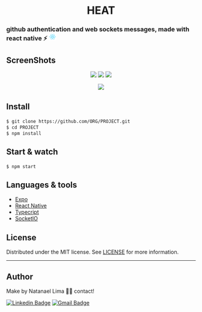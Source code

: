 <h1 align='center'> HEAT </h1>

### github authentication and web sockets messages, made with react native ⚡️ <code><img height="20" src="https://raw.githubusercontent.com/github/explore/80688e429a7d4ef2fca1e82350fe8e3517d3494d/topics/react/react.png"></code>

## ScreenShots

<p align='center'>
<img src='https://user-images.githubusercontent.com/52014318/138558852-10ddf904-ce75-469e-85e8-6e6554885283.jpg' width='275'>
<img src='https://user-images.githubusercontent.com/52014318/138558863-98a870c1-9d5b-4959-ad9e-de5a5277534a.jpg' width='275'>
<img src='https://user-images.githubusercontent.com/52014318/138558869-457a0fee-4be8-44d7-a1ae-eaf47444dfa7.jpg' width='275'>
</p>

<p align='center'>
<img src='https://user-images.githubusercontent.com/52014318/138558936-7624555e-7b50-4ec6-bad5-0b61be14ddc2.gif' width='375'>
</p>

## Install

    $ git clone https://github.com/ORG/PROJECT.git
    $ cd PROJECT
    $ npm install


## Start & watch

    $ npm start

## Languages & tools

- [Expo](https://expo.io/)
- [React Native](https://reactnative.dev/)
- [Typecript](https://www.typescriptlang.org/)
- [SocketIO](https://socket.io/)

## License

Distributed under the MIT license. See [LICENSE](LICENSE) for more information.

---

## Author

Make by Natanael Lima 👋🏽 contact!

[![Linkedin Badge](https://img.shields.io/badge/-Natanelvich-blue?style=flat-square&logo=Linkedin&logoColor=white&link=https://www.linkedin.com/in/natanaelvich/)](https://www.linkedin.com/in/natanaelvich/)
[![Gmail Badge](https://img.shields.io/badge/-taelima1997@gmail.com-red?style=flat-square&link=mailto:taelima1997@gmail.com)](mailto:taelima1997@gmail.com)

